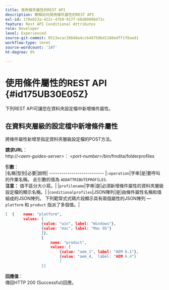 ```yaml
---
title: 使用條件屬性的REST API
description: 瞭解如何使用條件屬性的REST API
exl-id: 1f0e023a-422c-47b9-917f-b0d80090471c
feature: Rest API Conditional Attributes
role: Developer
level: Experienced
source-git-commit: 0513ecac38840a4cc649758bd1180edff1f8aed1
workflow-type: tm+mt
source-wordcount: '147'
ht-degree: 0%

---
```


# 使用條件屬性的REST API {#id175UB30E05Z}

下列REST API可讓您在資料夾設定檔中新增條件屬性。

## 在資料夾層級的設定檔中新增條件屬性

將條件屬性新增至指定資料夾層級設定檔的POST方法。

**請求URL**：\
http://*&lt;aem-guides-server>*： *&lt;port-number>*/bin/fmdita/folderprofiles

**引數**：\
|名稱|型別|必要|說明| --------------------------- |`:operation`|字串|是|要呼叫的作業名稱。 此引數的值為 ``ADDATTRIBUTEPROFILES``. <br> **注意：** 值不區分大小寫。| |`profilename`|字串|是|必須新增條件屬性的資料夾層級設定檔的顯示名稱。| |`conditionalprofiles`|JSON陣列|是|由條件屬性名稱和值組成的JSON陣列。 下列範常式式碼片段顯示具有兩個屬性的JSON陣列 —  `platform` 和 `product` 指派了多個值。|

```JSON
[  {    name: "platform",    
        values: [       
                {value: "win", label: "Windows"},       
                {value: "mac", label: "Mac OS"}    
                ]},
                {    
                    name: "product",    
                    values: [      
                        {value: "aem_1", label: "AEM 6.1"},     
                        {value: "aem_4,  label: "AEM 6.4"}  
                        ]  
                }]
```

**回應值**：\
傳回HTTP 200 \(Successful\)回應。
